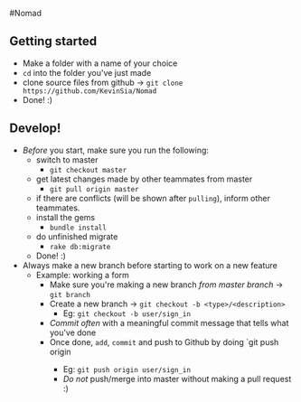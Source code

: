 #Nomad

## Getting started
- Make a folder with a name of your choice
- `cd` into the folder you've just made
- clone source files from github -> `git clone https://github.com/KevinSia/Nomad`
- Done! :)

## Develop!
- *Before* you start, make sure you run the following:
  - switch to master 
    - `git checkout master` 
  - get latest changes made by other teammates from master
    - `git pull origin master`
  - if there are conflicts (will be shown after `pulling`), inform other teammates.
  - install the gems
    - `bundle install`
  - do unfinished migrate
    - `rake db:migrate`
  - Done! :) 
- Always make a new branch before starting to work on a new feature 
  - Example: working a form
    - Make sure you're making a new branch *from master branch* -> `git branch`
    - Create a new branch -> `git checkout -b <type>/<description>`
      - Eg: `git checkout -b user/sign_in`
    - *Commit often* with a meaningful commit message that tells what you've done
    - Once done, `add`, `commit` and push to Github by doing `git push origin <branch-name>
      - Eg: `git push origin user/sign_in`
      - *Do not* push/merge into master without making a pull request :)
